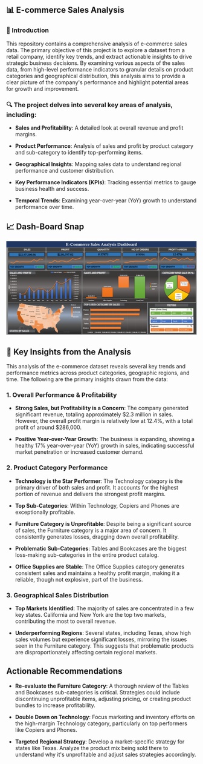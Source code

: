 ## 📊 E-commerce Sales Analysis
### 🧩 Introduction
This repository contains a comprehensive analysis of e-commerce sales data. The primary objective of this project is to explore a dataset from a retail company, identify key trends, and extract actionable insights to drive strategic business decisions. By examining various aspects of the sales data, from high-level performance indicators to granular details on product categories and geographical distribution, this analysis aims to provide a clear picture of the company's performance and highlight potential areas for growth and improvement.

### 🔍 The project delves into several key areas of analysis, including:

- **Sales and Profitability**: A detailed look at overall revenue and profit margins.

- **Product Performance**: Analysis of sales and profit by product category and sub-category to identify top-performing items.

- **Geographical Insights**: Mapping sales data to understand regional performance and customer distribution.

- **Key Performance Indicators (KPIs)**: Tracking essential metrics to gauge business health and success.

- **Temporal Trends**: Examining year-over-year (YoY) growth to understand performance over time.

## 📈 Dash-Board Snap
![Dashboard](image.png)

## 🧠 Key Insights from the Analysis
This analysis of the e-commerce dataset reveals several key trends and performance metrics across product categories, geographic regions, and time. The following are the primary insights drawn from the data:

### **1. Overall Performance & Profitability**
- **Strong Sales, but Profitability is a Concern**: The company generated significant revenue, totaling approximately $2.3 million in sales. However, the overall profit margin is relatively low at 12.4%, with a total profit of around $286,000.

- **Positive Year-over-Year Growth**: The business is expanding, showing a healthy 17% year-over-year (YoY) growth in sales, indicating successful market penetration or increased customer demand.

### **2. Product Category Performance**
- **Technology is the Star Performer**: The Technology category is the primary driver of both sales and profit. It accounts for the highest portion of revenue and delivers the strongest profit margins.

- **Top Sub-Categories**: Within Technology, Copiers and Phones are exceptionally profitable.

- **Furniture Category is Unprofitable**: Despite being a significant source of sales, the Furniture category is a major area of concern. It consistently generates losses, dragging down overall profitability.

- **Problematic Sub-Categories**: Tables and Bookcases are the biggest loss-making sub-categories in the entire product catalog.

- **Office Supplies are Stable**: The Office Supplies category generates consistent sales and maintains a healthy profit margin, making it a reliable, though not explosive, part of the business.

### **3. Geographical Sales Distribution**
- **Top Markets Identified**: The majority of sales are concentrated in a few key states. California and New York are the top two markets, contributing the most to overall revenue.

- **Underperforming Regions**: Several states, including Texas, show high sales volumes but experience significant losses, mirroring the issues seen in the Furniture category. This suggests that problematic products are disproportionately affecting certain regional markets.

## **Actionable Recommendations**
- **Re-evaluate the Furniture Category**: A thorough review of the Tables and Bookcases sub-categories is critical. Strategies could include discontinuing unprofitable items, adjusting pricing, or creating product bundles to increase profitability.

- **Double Down on Technology**: Focus marketing and inventory efforts on the high-margin Technology category, particularly on top performers like Copiers and Phones.

- **Targeted Regional Strategy**: Develop a market-specific strategy for states like Texas. Analyze the product mix being sold there to understand why it's unprofitable and adjust sales strategies accordingly.
